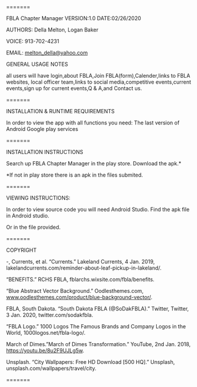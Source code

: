 =======

FBLA Chapter Manager VERSION:1.0 DATE:02/26/2020

AUTHORS: Della Melton, Logan Baker 

VOICE: 913-702-4231

EMAIL: melton_della@yahoo.com

GENERAL USAGE NOTES

all users will have login,about FBLA,Join FBLA(form),Calender,links to FBLA websites,
local officer team,links to social media,competitive events,current events,sign up 
for current events,Q & A,and Contact us.

=======

INSTALLATION & RUNTIME REQUIREMENTS

In order to view the app with all functions you need:
The last version of Android
Google play services

=======

INSTALLATION INSTRUCTIONS

Search up FBLA Chapter Manager in the play store.
Download the apk.*

*If not in play store there is an apk in the files submited.

=======

VIEWING INSTRUCTIONS:

In order to view source code you will need Android Studio.
Find the apk file in Android studio. 

Or in the file provided.

=======

COPYRIGHT

-, Currents, et al. “Currents.” Lakeland Currents, 4 Jan. 2019, 
   lakelandcurrents.com/reminder-about-leaf-pickup-in-lakeland/.

“BENEFITS.” RCHS FBLA, fblarchs.wixsite.com/fbla/benefits.

“Blue Abstract Vector Background.” Oodlesthemes.com, 
  www.oodlesthemes.com/product/blue-background-vector/.

FBLA, South Dakota. “South Dakota FBLA (@SoDakFBLA).” 
  Twitter, Twitter, 3 Jan. 2020, twitter.com/sodakfbla.

“FBLA Logo.” 1000 Logos The Famous Brands and Company Logos in the World, 
  1000logos.net/fbla-logo/.

March of Dimes.”March of Dimes Transformation.” YouTube, 2nd Jan. 2018, 
  https://youtu.be/8u2F9UJLg5w.

Unsplash. “City Wallpapers: Free HD Download [500 HQ].” Unsplash, 
   unsplash.com/wallpapers/travel/city.

=======

